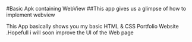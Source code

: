 #Basic Apk containing WebView
##This app gives us a glimpse of how to implement webview

This App basically shows you my basic HTML & CSS Portfolio Website .Hopefull i will soon improve the UI of the Web page 
